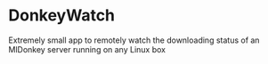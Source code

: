 # DonkeyWatch

Extremely small app to remotely watch the downloading status of an MlDonkey server running on any Linux box
